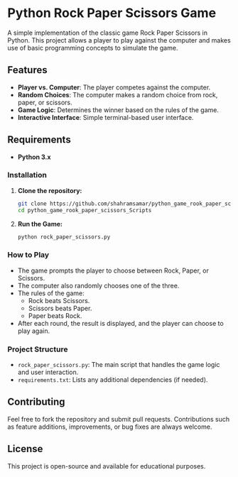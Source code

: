 # Python Rock Paper Scissors Game

A simple implementation of the classic game Rock Paper Scissors in Python. This project allows a player to play against the computer and makes use of basic programming concepts to simulate the game.

## Features

- **Player vs. Computer**: The player competes against the computer.
- **Random Choices**: The computer makes a random choice from rock, paper, or scissors.
- **Game Logic**: Determines the winner based on the rules of the game.
- **Interactive Interface**: Simple terminal-based user interface.

## Requirements

- **Python 3.x**

### Installation

1. **Clone the repository:**

    ```bash
    git clone https://github.com/shahramsamar/python_game_rook_paper_scissors_Scripts.git
    cd python_game_rook_paper_scissors_Scripts
    ```

2. **Run the Game:**

    ```bash
    python rock_paper_scissors.py
    ```

### How to Play

- The game prompts the player to choose between Rock, Paper, or Scissors.
- The computer also randomly chooses one of the three.
- The rules of the game:
  - Rock beats Scissors.
  - Scissors beats Paper.
  - Paper beats Rock.
- After each round, the result is displayed, and the player can choose to play again.

### Project Structure

- `rock_paper_scissors.py`: The main script that handles the game logic and user interaction.
- `requirements.txt`: Lists any additional dependencies (if needed).

## Contributing

Feel free to fork the repository and submit pull requests. Contributions such as feature additions, improvements, or bug fixes are always welcome.

## License

This project is open-source and available for educational purposes.
